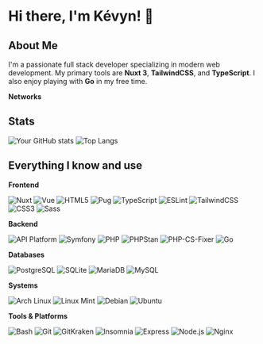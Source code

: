 # Hi there, I'm Kévyn! 👋

## About Me

I'm a passionate full stack developer specializing in modern web development.
My primary tools are **Nuxt 3**, **TailwindCSS**, and **TypeScript**.
I also enjoy playing with **Go** in my free time.

**Networks**

## Stats

![Your GitHub stats](https://github-readme-stats.vercel.app/api?username=kayno0o&show_icons=true&bg_color=1e1e2e&text_color=cdd6f4&title_color=b4befe&border_color=b4befe&border_radius=8) ![Top Langs](https://github-readme-stats.vercel.app/api/top-langs/?username=kayno0o&layout=compact&bg_color=1e1e2e&text_color=cdd6f4&title_color=b4befe&border_color=b4befe&border_radius=8)

## Everything I know and use

**Frontend**

![Nuxt](https://img.shields.io/badge/Nuxt-3BB371?logo=nuxt.js&logoColor=white) ![Vue](https://img.shields.io/badge/Vue-4FC08D?logo=vue.js&logoColor=white) ![HTML5](https://img.shields.io/badge/HTML5-E34F26?logo=html5&logoColor=white) ![Pug](https://img.shields.io/badge/Pug-A86454?logo=pug&logoColor=white)
![TypeScript](https://img.shields.io/badge/TypeScript-3178C6?logo=typescript&logoColor=white) ![ESLint](https://img.shields.io/badge/ESLint-4B32C3?logo=eslint&logoColor=white)
![TailwindCSS](https://img.shields.io/badge/TailwindCSS-06B6D4?logo=tailwind-css&logoColor=white) ![CSS3](https://img.shields.io/badge/CSS3-1572B6?logo=css3&logoColor=white) ![Sass](https://img.shields.io/badge/Sass-CC6699?logo=sass&logoColor=white)

**Backend**

![API Platform](https://img.shields.io/badge/API%20Platform-3288E6?logo=api-platform&logoColor=white) ![Symfony](https://img.shields.io/badge/Symfony-000000?logo=symfony&logoColor=white) ![PHP](https://img.shields.io/badge/PHP-777BB4?logo=php&logoColor=white) ![PHPStan](https://img.shields.io/badge/PHPStan-8C8C8C?logo=php&logoColor=white) ![PHP-CS-Fixer](https://img.shields.io/badge/PHP%20CS%20Fixer-005CFF?logo=php&logoColor=white)
![Go](https://img.shields.io/badge/Go-00ADD8?logo=go&logoColor=white)

**Databases**

![PostgreSQL](https://img.shields.io/badge/PostgreSQL-4169E1?logo=postgresql&logoColor=white) ![SQLite](https://img.shields.io/badge/SQLite-003B57?logo=sqlite&logoColor=white) ![MariaDB](https://img.shields.io/badge/MariaDB-003545?logo=mariadb&logoColor=white) ![MySQL](https://img.shields.io/badge/MySQL-4479A1?logo=mysql&logoColor=white)

**Systems**

![Arch Linux](https://img.shields.io/badge/Arch%20Linux-1793D1?logo=arch-linux&logoColor=white) ![Linux Mint](https://img.shields.io/badge/Linux%20Mint-87CF3E?logo=linux-mint&logoColor=white) ![Debian](https://img.shields.io/badge/Debian-A80030?logo=debian&logoColor=white) ![Ubuntu](https://img.shields.io/badge/Ubuntu-E95420?logo=ubuntu&logoColor=white)

**Tools & Platforms**

![Bash](https://img.shields.io/badge/Bash-4EAA25?logo=gnu-bash&logoColor=white) ![Git](https://img.shields.io/badge/Git-F05032?logo=git&logoColor=white) ![GitKraken](https://img.shields.io/badge/GitKraken-179287?logo=gitkraken&logoColor=white) ![Insomnia](https://img.shields.io/badge/Insomnia-5849BE?logo=insomnia&logoColor=white)
![Express](https://img.shields.io/badge/Express-000000?logo=express&logoColor=white) ![Node.js](https://img.shields.io/badge/Node.js-339933?logo=node.js&logoColor=white) ![Nginx](https://img.shields.io/badge/Nginx-009639?logo=nginx&logoColor=white)
